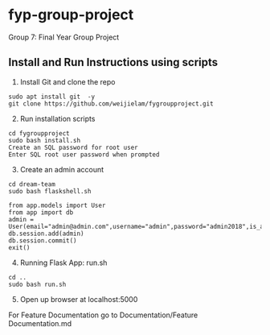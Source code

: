 # fyp-group-project
Group 7: Final Year Group Project

## Install and Run Instructions using scripts
1. Install Git and clone the repo
```
sudo apt install git  -y
git clone https://github.com/weijielam/fygroupproject.git
```

2. Run installation scripts

```
cd fygroupproject
sudo bash install.sh
Create an SQL password for root user
Enter SQL root user password when prompted
```
3. Create an admin account 
```
cd dream-team
sudo bash flaskshell.sh
```

```
from app.models import User
from app import db
admin = User(email="admin@admin.com",username="admin",password="admin2018",is_admin=True)
db.session.add(admin)
db.session.commit()
exit()
```

4. Running Flask App: run.sh
```
cd ..
sudo bash run.sh
```
5. Open up browser at localhost:5000

For Feature Documentation go to Documentation/Feature Documentation.md



